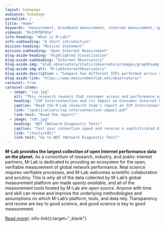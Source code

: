 ```yaml
---
layout: homepage
audience: homepage
permalink: /
title: "Home"
keywords: "measurement, broadband measurement, internet measurement, open data, open science, performance test, speed test, throughput measurement"
videoid: "RnIVMfBP4So"
info-heading: "What is M-Lab?"
info-subheading: "A short introduction"
mission-heading: "Mission Statement"
mission-subheading: "Open Internet Measurement"
blog-aside-heading: "Highlighted Visualisation"
blog-aside-subheading: "Internet Observatory"
blog-aside-img: "mlab_observatory/static/observatory/images/graphExample.png"
blog-aside-img-alt: "M-LabInternetObservatory"
blog-aside-description : "Compare how different ISPs performed across varying locations in the US."
blog-aside-link: "https://www.measurementlab.net/observatory/"
carousel: true
carousel-items:
  - image: "isp.jpg"
    alt: "This research reveals that consumer access and performance are directly affected by the business relationships between interconnecting Internet Service Providers (ISPs)."
    heading: "ISP Interconnection and its Impact on Consumer Internet Performance"
    caption: "Read the M-Lab research team's report on ISP Interconnection pointing to consumer harm."
    link: "/publications/isp-interconnection-impact.pdf"
    link-text: "Read the report!"
  - image: "ndt.jpg"
    heading: "NDT (Network Diagnostic Test)"
    caption: "Test your connection speed and receive a sophisticated diagnosis of problems limiting performance."
    link: "/tools/ndt/"
    link-text: "Go to NDT (Network Diagnostic Test)"
---
```


**M-Lab provides the largest collection of open Internet performance data on the planet.** As a consortium of research, industry, and public-interest partners, M-Lab is dedicated to providing an ecosystem for the open, verifiable measurement of global network performance. Real science requires verifiable processes, and M-Lab welcomes scientific collaboration and scrutiny. This is why all of the data collected by M-Lab’s global measurement platform are made _openly available_, and all of the measurement tools hosted by M-Lab are _open source_. Anyone with time and skill can review and improve the underlying methodologies and assumptions on which M-Lab’s platform, tools, and data rely. Transparency and review are key to good science, and good science is key to good measurement.

[Read more](/about/){:.info-link}{:target="_blank"}